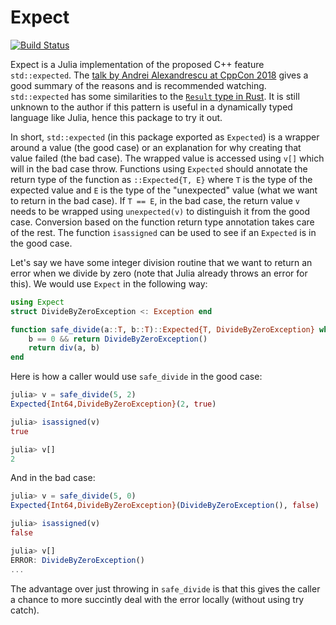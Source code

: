 # Expect

[![Build Status](https://travis-ci.org/KristofferC/Expect.jl.svg?branch=master)](https://travis-ci.org/KristofferC/Expect.jl)


Expect is a Julia implementation of the proposed C++ feature `std::expected`.
The [talk by Andrei Alexandrescu at CppCon 2018](https://www.youtube.com/watch?v=PH4WBuE1BHI&t=2383s) gives a
good summary of the reasons and is recommended watching. `std::expected` has some similarities to the [`Result` type
in Rust](https://doc.rust-lang.org/std/result/enum.Result.html).
It is still unknown to the author if this pattern is useful in a dynamically typed language like Julia,
hence this package to try it out.

In short, `std::expected` (in this package exported as `Expected`) is a wrapper
around a value (the good case) or an explanation for why creating that value failed (the bad case).
The wrapped value is accessed using `v[]` which will in the bad case throw.
Functions using `Expected` should annotate the return type of the function as
`::Expected{T, E}` where `T` is the type of the expected value and `E` is the type of the
"unexpected" value (what we want to return in the bad case).
If `T == E`, in the bad case, the return value `v` needs to be wrapped using `unexpected(v)` to distinguish
it from the good case.
Conversion based on the function return type annotation takes care of the rest.
The function `isassigned` can be used to see if an `Expected` is in the good case.

Let's say we have some integer division routine that we want to return an error when
we divide by zero (note that Julia already throws an error for this).
We would use `Expect` in the following way:

```jl
using Expect
struct DivideByZeroException <: Exception end

function safe_divide(a::T, b::T)::Expected{T, DivideByZeroException} where {T <: Integer}
    b == 0 && return DivideByZeroException()
    return div(a, b)
end
```

Here is how a caller would use `safe_divide` in the good case:

```jl
julia> v = safe_divide(5, 2)
Expected{Int64,DivideByZeroException}(2, true)

julia> isassigned(v)
true

julia> v[]
2
```

And in the bad case:

```jl
julia> v = safe_divide(5, 0)
Expected{Int64,DivideByZeroException}(DivideByZeroException(), false)

julia> isassigned(v)
false

julia> v[]
ERROR: DivideByZeroException()
...
```

The advantage over just throwing in `safe_divide` is that this gives the caller a chance
to more succintly deal with the error locally (without using try catch).
